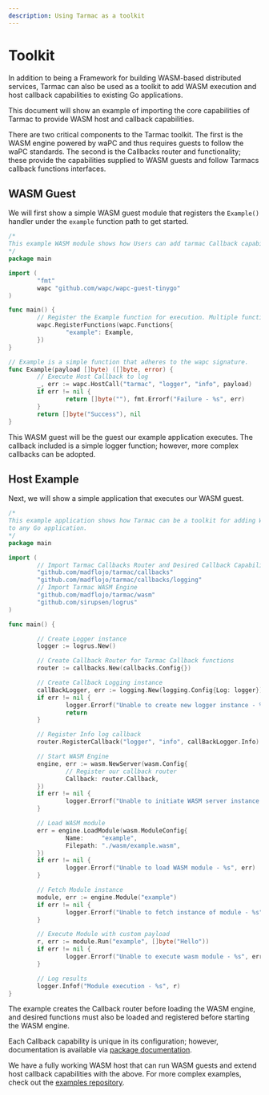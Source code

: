 ```yaml
---
description: Using Tarmac as a toolkit
---
```


# Toolkit

In addition to being a Framework for building WASM-based distributed services, Tarmac can also be used as a toolkit to add WASM execution and host callback capabilities to existing Go applications. 

This document will show an example of importing the core capabilities of Tarmac to provide WASM host and callback capabilities.

There are two critical components to the Tarmac toolkit. The first is the WASM engine powered by waPC and thus requires guests to follow the waPC standards. The second is the Callbacks router and functionality; these provide the capabilities supplied to WASM guests and follow Tarmacs callback functions interfaces.

## WASM Guest

We will first show a simple WASM guest module that registers the `Example()` handler under the `example` function path to get started.

```go
/*
This example WASM module shows how Users can add tarmac Callback capabilities to any Go host.
*/
package main

import (
        "fmt"
        wapc "github.com/wapc/wapc-guest-tinygo"
)

func main() {
        // Register the Example function for execution. Multiple functions can be registered with different call names.
        wapc.RegisterFunctions(wapc.Functions{
                "example": Example,
        })
}

// Example is a simple function that adheres to the wapc signature.
func Example(payload []byte) ([]byte, error) {
        // Execute Host Callback to log
        _, err := wapc.HostCall("tarmac", "logger", "info", payload)
        if err != nil {
                return []byte(""), fmt.Errorf("Failure - %s", err)
        }
        return []byte("Success"), nil
}
```

This WASM guest will be the guest our example application executes. The callback included is a simple logger function; however, more complex callbacks can be adopted.

## Host Example

Next, we will show a simple application that executes our WASM guest.

```go
/*
This example application shows how Tarmac can be a toolkit for adding WASM capabilities and host callback capabilities
to any Go application.
*/
package main

import (
        // Import Tarmac Callbacks Router and Desired Callback Capabilities
        "github.com/madflojo/tarmac/callbacks"
        "github.com/madflojo/tarmac/callbacks/logging"
        // Import Tarmac WASM Engine
        "github.com/madflojo/tarmac/wasm"
        "github.com/sirupsen/logrus"
)

func main() {

        // Create Logger instance
        logger := logrus.New()

        // Create Callback Router for Tarmac Callback functions
        router := callbacks.New(callbacks.Config{})

        // Create Callback Logging instance
        callBackLogger, err := logging.New(logging.Config{Log: logger})
        if err != nil {
                logger.Errorf("Unable to create new logger instance - %s", err)
                return
        }

        // Register Info log callback
        router.RegisterCallback("logger", "info", callBackLogger.Info)

        // Start WASM Engine
        engine, err := wasm.NewServer(wasm.Config{
                // Register our callback router
                Callback: router.Callback,
        })
        if err != nil {
                logger.Errorf("Unable to initiate WASM server instance - %s", err)
        }

        // Load WASM module
        err = engine.LoadModule(wasm.ModuleConfig{
                Name:     "example",
                Filepath: "./wasm/example.wasm",
        })
        if err != nil {
                logger.Errorf("Unable to load WASM module - %s", err)
        }

        // Fetch Module instance
        module, err := engine.Module("example")
        if err != nil {
                logger.Errorf("Unable to fetch instance of module - %s", err)
        }

        // Execute Module with custom payload
        r, err := module.Run("example", []byte("Hello"))
        if err != nil {
                logger.Errorf("Unable to execute wasm module - %s", err)
        }

        // Log results
        logger.Infof("Module execution - %s", r)
}
```

The example creates the Callback router before loading the WASM engine, and desired functions must also be loaded and registered before starting the WASM engine.

Each Callback capability is unique in its configuration; however, documentation is available via [package documentation](https://pkg.go.dev/github.com/madflojo/tarmac/callbacks).

We have a fully working WASM host that can run WASM guests and extend host callback capabilities with the above. For more complex examples, check out the [examples repository](https://github.com/madflojo/tarmac/tree/master/example).
